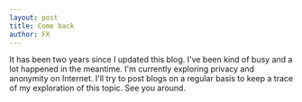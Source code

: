 ```yaml
---
layout: post
title: Come back
author: FX
---
```

It has been two years since I updated this blog. I've been kind of busy and a lot happened in the meantime. I'm currently exploring privacy and anonymity on Internet. I'll try to post blogs on a regular basis to keep a trace of my exploration of this topic.
See you around.